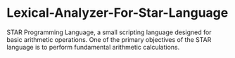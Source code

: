 # Lexical-Analyzer-For-Star-Language
STAR Programming Language, a small scripting language designed for basic arithmetic operations. One of the primary objectives of the STAR language is to perform fundamental arithmetic calculations.
